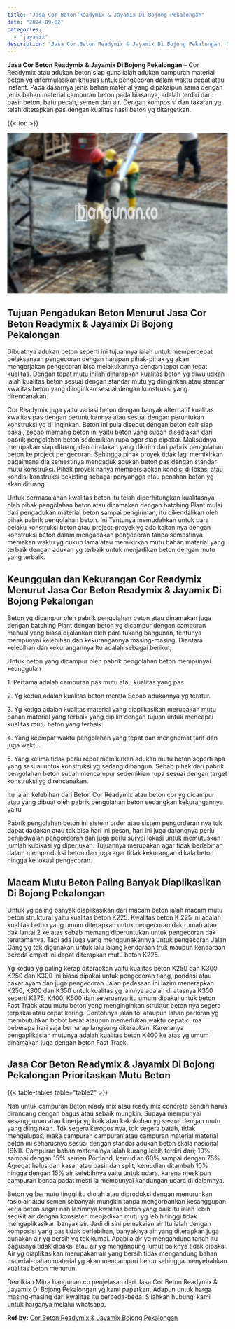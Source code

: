 ```yaml
---
title: "Jasa Cor Beton Readymix & Jayamix Di Bojong Pekalongan"
date: "2024-09-02"
categories: 
  - "jayamix"
description: "Jasa Cor Beton Readymix & Jayamix Di Bojong Pekalongan. Demikian Mitra bangunan.co penjelasan dari Jasa Cor Beton Readymix & Jayamix Di Bojong Pekalongan yg..."
---
```


**Jasa Cor Beton Readymix & Jayamix Di Bojong Pekalongan** – Cor Readymix atau adukan beton siap guna ialah adukan campuran material beton yg diformulasikan khusus untuk pengecoran dalam waktu cepat atau instant. Pada dasarnya jenis bahan material yang dipakaipun sama dengan jenis bahan material campuran beton pada biasanya, adalah terdiri dari: pasir beton, batu pecah, semen dan air. Dengan komposisi dan takaran yg telah ditetapkan pas dengan kualitas hasil beton yg ditargetkan.

{{< toc >}}

![Jasa Cor Beton Readymix & Jayamix Di Bojong Pekalongan](/images/jasa-cor-readymix-44.png)

## Tujuan Pengadukan Beton Menurut Jasa Cor Beton Readymix & Jayamix Di Bojong Pekalongan

Dibuatnya adukan beton seperti ini tujuannya ialah untuk mempercepat pelaksanaan pengecoran dengan harapan pihak-pihak yg akan mengerjakan pengecoran bisa melakukannya dengan tepat dan tepat kualitas. Dengan tepat mutu inilah diharapkan kualitas beton yg diwujudkan ialah kualitas beton sesuai dengan standar mutu yg diinginkan atau standar kwalitas beton yang diinginkan sesuai dengan konstruksi yang direncanakan.

Cor Readymix juga yaitu variasi beton dengan banyak alternatif kualitas kwalitas pas dengan peruntukannya atau sesuai dengan peruntukan konstruksi yg di inginkan. Beton ini pula disebut dengan beton cair siap pakai, sebab memang beton ini yaitu beton yang sudah disediakan dari pabrik pengolahan beton sedemikian rupa agar siap dipakai. Maksudnya merupakan siap dituang dan diratakan yang dikirim dari pabrik pengolahan beton ke project pengecoran. Sehingga pihak proyek tidak lagi memikirkan bagaimana dia semestinya mengaduk adukan beton pas dengan standar mutu konstruksi. Pihak proyek hanya mempersiapkan kondisi di lokasi atau kondisi konstruksi bekisting sebagai penyangga atau penahan beton yg akan dituang.

Untuk permasalahan kwalitas beton itu telah diperhitungkan kualitasnya oleh pihak pengolahan beton atau dinamakan dengan batching Plant mulai dari pengadukan material beton sampai pengiriman, itu dikendalikan oleh pihak pabrik pengolahan beton. Ini Tentunya memudahkan untuk para pelaku konstruksi beton atau project-proyek yg ada kaitan nya dengan konstruksi beton dalam mengadakan pengecoran tanpa semestinya memakan waktu yg cukup lama atau memikirkan mutu bahan material yang terbaik dengan adukan yg terbaik untuk menjadikan beton dengan mutu yang terbaik.

## Keunggulan dan Kekurangan Cor Readymix Menurut Jasa Cor Beton Readymix & Jayamix Di Bojong Pekalongan

Beton yg dicampur oleh pabrik pengolahan beton atau dinamakan juga dengan batching Plant dengan beton yg dicampur dengan campuran manual yang biasa dijalankan oleh para tukang bangunan, tentunya mempunyai kelebihan dan kekurangannya masing-masing. Diantara kelebihan dan kekurangannya Itu adalah sebagai berikut;

Untuk beton yang dicampur oleh pabrik pengolahan beton mempunyai keunggulan

1\. Pertama adalah campuran pas mutu atau kualitas yang pas

2\. Yg kedua adalah kualitas beton merata Sebab adukannya yg teratur.

3\. Yg ketiga adalah kualitas material yang diaplikasikan merupakan mutu bahan material yang terbaik yang dipilih dengan tujuan untuk mencapai kualitas mutu beton yang terbaik.

4\. Yang keempat waktu pengolahan yang tepat dan menghemat tarif dan juga waktu.

5\. Yang kelima tidak perlu repot memikirkan adukan mutu beton seperti apa yang sesuai untuk konstruksi yg sedang dibangun. Sebab pihak dari pabrik pengolahan beton sudah mencampur sedemikian rupa sesuai dengan target konstruksi yg direncanakan.

Itu ialah kelebihan dari Beton Cor Readymix atau beton cor yg dicampur atau yang dibuat oleh pabrik pengolahan beton sedangkan kekurangannya yaitu

Pabrik pengolahan beton ini sistem order atau sistem pengorderan nya tdk dapat dadakan atau tdk bisa hari ini pesan, hari ini juga datangnya perlu penjadwalan pengorderan dan juga perlu survei lokasi untuk memutuskan jumlah kubikasi yg diperlukan. Tujuannya merupakan agar tidak berlebihan dalam memproduksi beton dan juga agar tidak kekurangan dikala beton hingga ke lokasi pengecoran.

## Macam Mutu Beton Paling Banyak Diaplikasikan Di Bojong Pekalongan

Untuk yg paling banyak diaplikasikan dari macam beton ialah macam mutu beton struktural yaitu kualitas beton K225. Kwalitas beton K 225 ini adalah kualitas beton yang umum diterapkan untuk pengecoran dak rumah atau dak lantai 2 ke atas sebab memang diperuntukan untuk pengecoran dak terutamanya. Tapi ada juga yang menggunakannya untuk pengecoran Jalan Gang yg tdk digunakan untuk lalu lalang kendaraan truk maupun kendaraan beroda empat ini dapat diterapkan mutu beton K225.

Yg kedua yg paling kerap diterapkan yaitu kualitas beton K250 dan K300. K250 dan K300 ini biasa dipakai untuk pengecoran tiang, pondasi atau cakar ayam dan juga pengecoran Jalan pedesaan ini lazim menerapkan K250, K300 dan K350 untuk kualitas yg lainnya adalah di atasnya K350 seperti K375, K400, K500 dan seterusnya itu umum dipakai untuk beton Fast Track atau mutu beton yang menginginkan struktur beton nya segera terpakai atau cepat kering. Contohnya jalan tol ataupun lahan parkiran yg membutuhkan bobot berat ataupun memerlukan waktu cepat cuma beberapa hari saja berharap langsung diterapkan. Karenanya pengaplikasian mutunya adalah kualitas beton K400 ke atas yg umum dinamakan juga dengan beton Fast Track.

## Jasa Cor Beton Readymix & Jayamix Di Bojong Pekalongan Prioritaskan Mutu Beton

{{< table-tables table="table2" >}}

Nah untuk campuran Beton ready mix atau ready mix concrete sendiri harus dirancang dengan bagus atau sebaik mungkin. Supaya mempunyai kesanggupan atau kinerja yg baik atau kekokohan yg sesuai dengan mutu yang diinginkan. Tdk segera keropos nya, tdk segera patah, tidak mengelupas, maka campuran campuran atau campuran material material beton ini seharusnya sesuai dengan standar adukan beton skala nasional (SNI). Campuran bahan materialnya ialah kurang lebih terdiri dari; 10% sampai dengan 15% semen Portland, kemudian 60% sampai dengan 75% Agregat halus dan kasar atau pasir dan split, kemudian ditambah 10% hingga dengan 15% air selebihnya yaitu untuk udara, karena meskipun campuran benda padat mesti Ia mempunyai kandungan udara di dalamnya.

Beton yg bermutu tinggi itu diolah atau diproduksi dengan menurunkan rasio air atau semen sebanyak mungkin tanpa mengorbankan kesanggupan kerja beton segar nah lazimnya kwalitas beton yang baik itu ialah lebih sedikit air dengan konsisten menjadikan mutu yg lebih tinggi tidak mengaplikasikan banyak air. Jadi di sini pemakaian air Itu ialah dengan komposisi yang pas tidak berlebihan, banyaknya air yang diterapkan juga gunakan air yg bersih yg tdk kumal. Apabila air yg mengandung tanah itu bagusnya tidak dipakai atau air yg mengandung lumut baiknya tidak dipakai. Air yg diaplikasikan merupakan air yang bersih tidak mengandung bahan material-bahan material yg akan mencampuri beton sehingga menyebabkan kualitas beton menurun.

Demikian Mitra bangunan.co penjelasan dari Jasa Cor Beton Readymix & Jayamix Di Bojong Pekalongan yg kami paparkan, Adapun untuk harga masing-masing dari kwalitas itu berbeda-beda. Silahkan hubungi kami untuk harganya melalui whatsapp.

**Ref by:** [Cor Beton Readymix & Jayamix Bojong Pekalongan](https://id.wikipedia.org/wiki/Cor)
